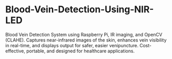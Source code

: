 # Blood-Vein-Detection-Using-NIR-LED
Blood Vein Detection System using Raspberry Pi, IR imaging, and OpenCV (CLAHE). Captures near-infrared images of the skin, enhances vein visibility in real-time, and displays output for safer, easier venipuncture. Cost-effective, portable, and designed for healthcare applications.
